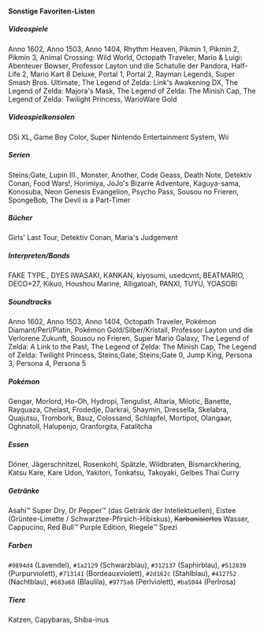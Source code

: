 #### Sonstige Favoriten-Listen

##### Videospiele

Anno 1602, Anno 1503, Anno 1404, Rhythm Heaven, Pikmin 1, Pikmin 2, Pikmin 3, Animal Crossing: Wild World, Octopath Traveler, Mario & Luigi: Abenteuer Bowser, Professor Layton und die Schatulle der Pandora, Half-Life 2, Mario Kart 8 Deluxe, Portal 1, Portal 2, Rayman Legends, Super Smash Bros. Ultimate, The Legend of Zelda: Link's Awakening DX, The Legend of Zelda: Majora's Mask, The Legend of Zelda: The Minish Cap, The Legend of Zelda: Twilight Princess, WarioWare Gold

##### Videospielkonsolen

DSi XL, Game Boy Color, Super Nintendo Entertainment System, Wii

##### Serien

Steins;Gate, Lupin III., Monster, Another, Code Geass, Death Note, Detektiv Conan, Food Wars!, Horimiya, JoJo's Bizarre Adventure, Kaguya-sama, Konosuba, Neon Genesis Evangelion, Psycho Pass, Sousou no Frieren, SpongeBob, The Devil is a Part-Timer

##### Bücher

Girls' Last Tour, Detektiv Conan, Maria's Judgement

<!--##### Filme

Chihiros Reise ins Zauberland, Das Wandelnde Schloss, Demon Slayer: Mugen Train, Detektiv Conan Film 1: Der Tickende Wolkenkratzer, Detektiv Conan Film 27: Das 1-Million-Dollar-Pentagramm, Mein Nachbar Totoro, Prinzessin Mononoke, Professor Layton und die Ewige Diva, The End of Evangelion, Your Name.-->

##### Interpreten/Bands

FAKE TYPE., DYES IWASAKI, KANKAN, kiyosumi, usedcvnt, BEATMARIO, DECO*27, Kikuo, Houshou Marine, Alligatoah, PANXI, TUYU, YOASOBI 

##### Soundtracks

Anno 1602, Anno 1503, Anno 1404, Octopath Traveler, Pokémon Diamant/Perl/Platin, Pokémon Gold/Silber/Kristall, Professor Layton und die Verlorene Zukunft, Sousou no Frieren, Super Mario Galaxy, The Legend of Zelda: A Link to the Past, The Legend of Zelda: The Minish Cap, The Legend of Zelda: Twilight Princess, Steins;Gate, Steins;Gate 0, Jump King, Persona 3, Persona 4, Persona 5

##### Pokémon

Gengar, Morlord, Ho-Oh, Hydropi, Tengulist, Altaria, Milotic, Banette, Rayquaza, Chelast, Frodedje, Darkrai, Shaymin, Dressella, Skelabra, Quajutsu, Trombork, Bauz, Colossand, Schlapfel, Mortipot, Olangaar, Oghnatoll, Halupenjo, Granforgita, Fatalitcha

##### Essen

Döner, Jägerschnitzel, Rosenkohl, Spätzle, Wildbraten, Bismarckhering, Katsu Kare, Kare Udon, Yakitori, Tonkatsu, Takoyaki, Gelbes Thai Curry

##### Getränke

Asahi™ Super Dry, Dr Pepper™ (das Getränk der Intellektuellen), Eistee (Grüntee-Limette / Schwarztee-Pfirsich-Hibiskus), <s>Karbonisiertes</s> Wasser, Cappucino, Red Bull™ Purple Edition, Riegele™ Spezi

##### Farben

`#9894d4` (Lavendel), `#1a2129` (Schwarzblau), `#312137` (Saphirblau), `#512839` (Purpurviolett), `#713141` (Bordeauxviolett), `#2d162c` (Stahlblau), `#412752` (Nachtblau), `#683a68` (Blaulila), `#9775a6` (Perlviolett), `#ba5044` (Perlrosa)

##### Tiere

Katzen, Capybaras, Shiba-inus
